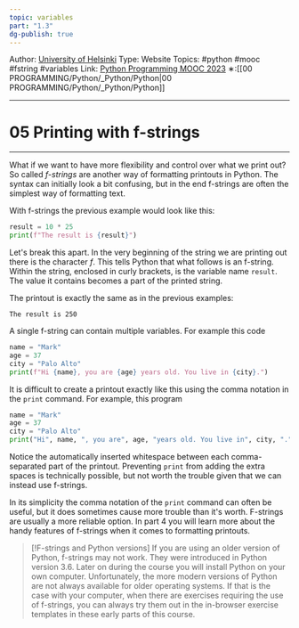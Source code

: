 ```yaml
---
topic: variables
part: "1.3"
dg-publish: true
---
```

Author: [University of Helsinki](https://programming-23.mooc.fi/)
Type: Website
Topics: #python #mooc #fstring #variables
Link: [Python Programming MOOC 2023](https://programming-23.mooc.fi/)
∗:[[00 PROGRAMMING/Python/_Python/Python\|00 PROGRAMMING/Python/_Python/Python]] 

---
# 05 Printing with f-strings

--- 
What if we want to have more flexibility and control over what we print out? So called _f-strings_ are another way of formatting printouts in Python. The syntax can initially look a bit confusing, but in the end f-strings are often the simplest way of formatting text.

With f-strings the previous example would look like this:

```python
result = 10 * 25
print(f"The result is {result}")
```

Let's break this apart. In the very beginning of the string we are printing out there is the character _f_. This tells Python that what follows is an f-string. Within the string, enclosed in curly brackets, is the variable name `result`. The value it contains becomes a part of the printed string.

The printout is exactly the same as in the previous examples:

```
The result is 250
```

A single f-string can contain multiple variables. For example this code

```python
name = "Mark"
age = 37
city = "Palo Alto"
print(f"Hi {name}, you are {age} years old. You live in {city}.")
```

It is difficult to create a printout exactly like this using the comma notation in the `print` command. For example, this program

```python
name = "Mark"
age = 37
city = "Palo Alto"
print("Hi", name, ", you are", age, "years old. You live in", city, ".")
```

Notice the automatically inserted whitespace between each comma-separated part of the printout. Preventing `print` from adding the extra spaces is technically possible, but not worth the trouble given that we can instead use f-strings.

In its simplicity the comma notation of the `print` command can often be useful, but it does sometimes cause more trouble than it's worth. F-strings are usually a more reliable option. In part 4 you will learn more about the handy features of f-strings when it comes to formatting printouts.

> [!F-strings and Python versions]
> If you are using an older version of Python, f-strings may not work. They were introduced in Python version 3.6. Later on during the course you will install Python on your own computer. Unfortunately, the more modern versions of Python are not always available for older operating systems. If that is the case with your computer, when there are exercises requiring the use of f-strings, you can always try them out in the in-browser exercise templates in these early parts of this course.

